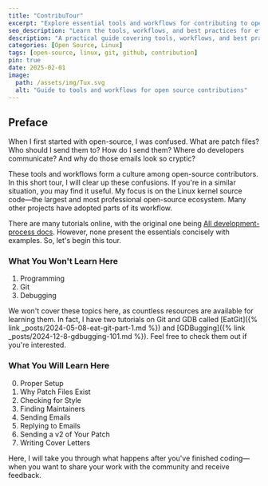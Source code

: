 ```yaml
---
title: "ContribuTour"
excerpt: "Explore essential tools and workflows for contributing to open source projects."
seo_description: "Learn the tools, workflows, and best practices for effective open source contributions."
description: "A practical guide covering tools, workflows, and best practices for contributing to open source projects."
categories: [Open Source, Linux]
tags: [open-source, linux, git, github, contribution]
pin: true
date: 2025-02-01
image:
  path: /assets/img/Tux.svg
  alt: "Guide to tools and workflows for open source contributions"
---
```


## Preface

When I first started with open-source, I was confused. What are patch files? Who
should I send them to? How do I send them? Where do developers communicate? And
why do those emails look so cryptic?

These tools and workflows form a culture among open-source contributors. In this
short tour, I will clear up these confusions. If you're in a similar situation,
you may find it useful. My focus is on the Linux kernel source code—the largest
and most professional open-source ecosystem. Many other projects have adopted
parts of its workflow.

There are many tutorials online, with the original one being
[All development-process docs](https://docs.kernel.org/process/index.html#).
However, none present the essentials concisely with examples. So, let's begin
this tour.

### What You Won't Learn Here

1. Programming
2. Git
3. Debugging

We won't cover these topics here, as countless resources are available for
learning them. In fact, I have two tutorials on Git and GDB called
[EatGit]({% link _posts/2024-05-08-eat-git-part-1.md %}) and
[GDBugging]({% link _posts/2024-12-8-gdbugging-101.md %}). Feel free to check
them out if you're interested.

### What You Will Learn Here

0. Proper Setup
1. Why Patch Files Exist
2. Checking for Style
3. Finding Maintainers
4. Sending Emails
5. Replying to Emails
6. Sending a v2 of Your Patch
7. Writing Cover Letters

Here, I will take you through what happens after you've finished coding—when you
want to share your work with the community and receive feedback.

